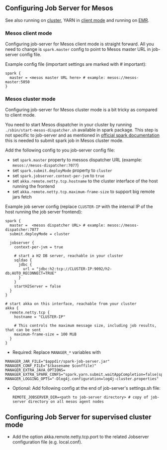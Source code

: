 ## Configuring Job Server for Mesos

See also running on [cluster](cluster.md), YARN in [client mode](yarn.md) and running on [EMR](EMR.md).

### Mesos client mode

Configuring job-server for Mesos client mode is straight forward. All you need to change is `spark.master` config to 
point to Mesos master URL in job-server config file.

Example config file (important settings are marked with # important):

    spark {
      master = <mesos master URL here> # example: mesos://mesos-master:5050
    }

### Mesos cluster mode

Configuring job-server for Mesos cluster mode is a bit tricky as compared to client mode.

You need to start Mesos dispatcher in your cluster by running `./sbin/start-mesos-dispatcher.sh` available in 
spark package. This step is not specific to job-server and as mentioned in [official spark documentation](https://spark.apache.org/docs/latest/running-on-mesos.html#cluster-mode) this is needed 
to submit spark job in Mesos cluster mode. 

Add the following config to you job-server config file:
- set `spark.master` property to messos dispatcher URL (example: `mesos://mesos-dispatcher:7077`)
- set `spark.submit.deployMode` property to `cluster`
- set `spark.jobserver.context-per-jvm` to `true`
- set `akka.remote.netty.tcp.hostname` to the cluster interface of the host running the frontend
- set `akka.remote.netty.tcp.maximum-frame-size` to support big remote jars fetch

Example job server config (replace `CLUSTER-IP` with the internal IP of the host running the job server frontend):

    spark {
      master =  <mesos dispatcher URL> # example: mesos://mesos-dispatcher:7077
      submit.deployMode = cluster

      jobserver {
        context-per-jvm = true

        # start a H2 DB server, reachable in your cluster
        sqldao {
          jdbc {
            url = "jdbc:h2:tcp://CLUSTER-IP:9092/h2-db;AUTO_RECONNECT=TRUE"
          }
        }
        startH2Server = false
      }
    }
    
    # start akka on this interface, reachable from your cluster
    akka {
      remote.netty.tcp {
        hostname = "CLUSTER-IP"

        # This controls the maximum message size, including job results, that can be sent
        maximum-frame-size = 100 MiB
      }
    }

- Required: Replace `MANAGER_*` variables with
```
MANAGER_JAR_FILE="$appdir/spark-job-server.jar"
MANAGER_CONF_FILE="$(basename $conffile)"
MANAGER_EXTRA_JAVA_OPTIONS=
MANAGER_EXTRA_SPARK_CONFS="spark.yarn.submit.waitAppCompletion=false|spark.files=$appdir/log4jcluster.properties,$conffile"
MANAGER_LOGGING_OPTS="-Dlog4j.configuration=log4j-cluster.properties"
```

- Optional: Add following config at the end of job-server's settings.sh file:
    
    ```
    REMOTE_JOBSERVER_DIR=<path to job-server directory> # copy of job-server directory on all mesos agent nodes 
    ```

## Configuring Job Server for supervised cluster mode

* Add the option akka.remote.netty.tcp.port to the related Jobserver configuration file (e.g. local.conf).
